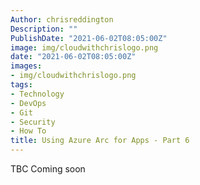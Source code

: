 ```yaml
---
Author: chrisreddington
Description: ""
PublishDate: "2021-06-02T08:05:00Z"
image: img/cloudwithchrislogo.png
date: "2021-06-02T08:05:00Z"
images:
- img/cloudwithchrislogo.png
tags:
- Technology
- DevOps
- Git
- Security
- How To
title: Using Azure Arc for Apps - Part 6
---
```

TBC Coming soon